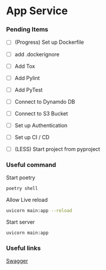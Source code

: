 # App Service


### Pending Items
- [ ] (Progress) Set up Dockerfile
- [ ] add .dockerignore
- [ ] Add Tox
- [ ] Add Pylint
- [ ] Add PyTest
- [ ] Connect to Dynamdo DB
- [ ] Connect to S3 Bucket
- [ ] Set up Authentication
- [ ] Set up CI / CD
- [ ] (LESS) Start project from pyproject


### Useful command
Start poetry
```sh
poetry shell
```
Allow Live reload
```sh
uvicorn main:app --reload
```
Start server
```sh
uvicorn main:app
```
### Useful links
[Swagger](http://localhost:8000/docs)